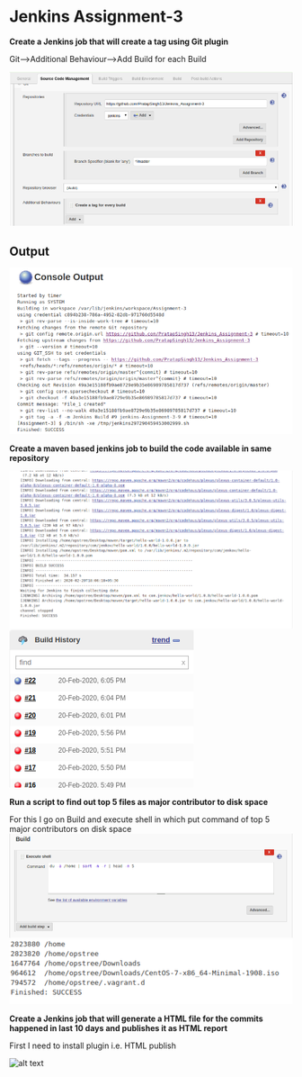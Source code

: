 # Jenkins Assignment-3 #
**Create a Jenkins job that will create a tag using Git plugin**

Git-->Additional Behaviour-->Add Build for each Build


![alt text](image/task-1.png "Title Text")


## Output ##
![alt text](image/task-1_output.png "Title Text")


**Create a maven based jenkins job to build the code available in same repository**

![alt text](image/task-2.png "Title Text")
![alt text](image/task-2.1.png "Title Text")


**Run a script to find out top 5 files as major contributor to disk space**

For this I go on Build and execute shell in which put command of top 5 major contributors on disk space
![alt text](image/task-3.png "Title Text")
![alt text](image/task-3_output.png "Title Text")


**Create a Jenkins job that will generate a HTML file for the commits happened in last 10 days and publishes it as HTML report**

First I need to install plugin i.e. HTML publish

![alt text](image/task-4.png "Title Text")
